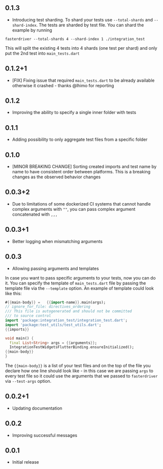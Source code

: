 ## 0.1.3
* Introducing test sharding.
To shard your tests use `--total-shards` and `--shard-index`. The tests are sharded by test file.
You can shard the example by running
```shell
fasterdriver --total-shards 4 --shard-index 1 ./integration_test
```
This will split the existing 4 tests into 4 shards (one test per shard) and only put the 2nd test into `main_tests.dart`


## 0.1.2+1
* [FIX] Fixing issue that required `main_tests.dart` to be already available otherwise it crashed - thanks @lhimo for reporting

## 0.1.2
* Improving the ability to specify a single inner folder with tests

## 0.1.1
* Adding possibility to only aggregate test files from a specific folder

## 0.1.0
* [MINOR BREAKING CHANGE] Sorting created imports and test name by name to have consistent order between platforms.
This is a breaking changes as the observed behavior changes

## 0.0.3+2
* Due to limitations of some dockerized CI systems that cannot handle complex
arguments with `""`, you can pass complex argument concatenated with `,,,`

## 0.0.3+1
* Better logging when mismatching arguments

## 0.0.3
* Allowing passing arguments and templates

In case you want to pass specific arguments to your tests, now you can do it.
You can specify the template of `main_tests.dart` file by passing the template file
via the `--template` option. An example of template could look like this:
```dart
#{{main-body}} =   {{import-name}}.main(args);
// ignore_for_file: directives_ordering
/// This file is autogenerated and should not be committed
/// to source control
import 'package:integration_test/integration_test.dart';
import 'package:test_utils/test_utils.dart';
{{imports}}

void main() {
  final List<String> args = {{arguments}};
  IntegrationTestWidgetsFlutterBinding.ensureInitialized();
{{main-body}}
}
```
The `{{main-body}}` is a list of your test files and on the top of the file
you declare how one line should look like - in this case we are passing `args`
to every test file so it could use the arguments that we passed to
`fasterdriver` via `--test-args` option.

## 0.0.2+1
* Updating documentation

## 0.0.2

* Improving successful messages

## 0.0.1

* Initial release

